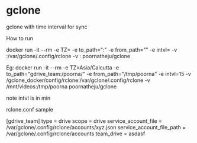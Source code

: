 # gclone
gclone with time interval for sync 


How to run 

docker run -it --rm -e TZ=<timezone> -e to_path="<remotename>:<location where to upload>" -e from_path="<contain mount path for file upload>" -e intvl=<time interval>  -v <rclone path>:/var/gclone/.config/rclone -v <local machine file path>:<contain mount path for file upload> poornatheju/gclone



Eg: 
docker run -it --rm -e TZ=Asia/Calcutta -e to_path="gdrive_team:/poorna/" -e from_path="/tmp/poorna" -e intvl=15  -v /gclone_docker/config/rclone:/var/gclone/.config/rclone -v /mnt/videos:/tmp/poorna poornatheju/gclone


note intvl is in min


rclone.conf sample 


[gdrive_team]
type = drive
scope = drive
service_account_file = /var/gclone/.config/rclone/accounts/xyz.json
service_account_file_path = /var/gclone/.config/rclone/accounts
team_drive = asdasf
